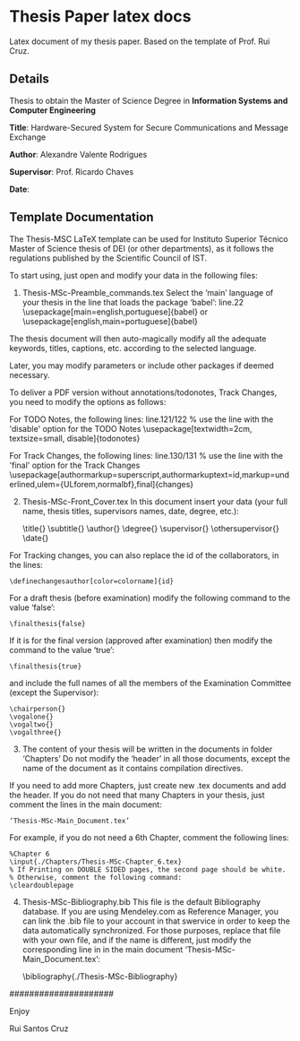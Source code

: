 # Thesis Paper latex docs

Latex document of my thesis paper.
Based on the template of Prof. Rui Cruz.

## Details

Thesis to obtain the Master of Science Degree in __Information Systems and Computer Engineering__

__Title__: Hardware-Secured System for Secure Communications and Message Exchange

__Author__: Alexandre Valente Rodrigues

__Supervisor__: Prof. Ricardo Chaves

__Date__: 


## Template Documentation

The Thesis-MSC LaTeX template can be used for Instituto Superior Técnico Master of Science thesis of DEI (or other departments), as it follows the regulations published by the Scientific Council of IST.

To start using, just open and modify your data in the following files:

1. Thesis-MSc-Preamble_commands.tex
Select the ‘main’ language of your thesis in the line that loads the package ‘babel’:
line.22
	\usepackage[main=english,portuguese]{babel}	
	or 
	\usepackage[english,main=portuguese]{babel}
	
The thesis document will then auto-magically modify all the adequate keywords, titles, captions, etc. according to the selected language.

Later, you may modify parameters or include other packages if deemed necessary.

To deliver a PDF version without annotations/todonotes, Track Changes, you need to modify the options as follows:

For TODO Notes, the following lines:
line.121/122
    % use the line with the 'disable' option for the TODO Notes
    \usepackage[textwidth=2cm, textsize=small, disable]{todonotes}
 
For Track Changes, the following lines: 
line.130/131
    % use the line with the 'final' option for the Track Changes
    \usepackage[authormarkup=superscript,authormarkuptext=id,markup=underlined,ulem={ULforem,normalbf},final]{changes}




2. Thesis-MSc-Front_Cover.tex
In this document insert your data (your full name, thesis titles, supervisors names, date, degree, etc.):

	\title{}
	\subtitle{}
	\author{}
	\degree{}
	\supervisor{}
	\othersupervisor{}
	\date{}

For Tracking changes, you can also replace the id of the collaborators, in the lines:

    \definechangesauthor[color=colorname]{id}

For a draft thesis (before examination) modify the following command to the value ‘false’:

	\finalthesis{false}

If it is for the final version (approved after examination) then modify the command to the value ‘true’:

	\finalthesis{true}

and include the full names of all the members of the Examination Committee (except the Supervisor):

	\chairperson{}
	\vogalone{}
	\vogaltwo{}
	\vogalthree{}

3. The content of your thesis will be written in the documents in folder ‘Chapters’
Do not modify the ‘header’ in all those documents, except the name of the document as it contains compilation directives.
 
If you need to add more Chapters, just create new .tex documents and add the header.
If you do not need that many Chapters in your thesis, just comment the lines in the main document:

  	‘Thesis-MSc-Main_Document.tex’

For example, if you do not need a 6th Chapter, comment the following lines:

	%Chapter 6
	\input{./Chapters/Thesis-MSc-Chapter_6.tex}
	% If Printing on DOUBLE SIDED pages, the second page should be white.
	% Otherwise, comment the following command:
	\cleardoublepage

4. Thesis-MSc-Bibliography.bib
This file is the default Bibliography database. 
If you are using Mendeley.com as Reference Manager, you can link the .bib file to your account in that swervice in order to keep the data automatically synchronized.
For those purposes, replace that file with your own file, and if the name is different, just modify the corresponding line in in the main document ‘Thesis-MSc-Main_Document.tex’:

	\bibliography{./Thesis-MSc-Bibliography}

#####################

Enjoy

Rui Santos Cruz
